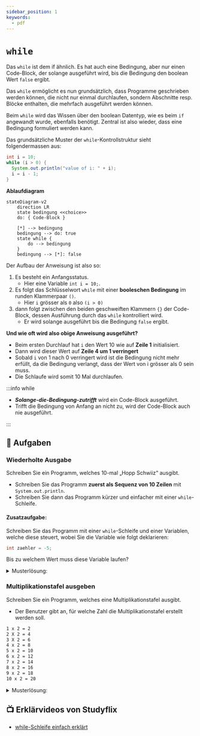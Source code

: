 ```yaml
---
sidebar_position: 1
keywords:
  - pdf
---
```


# `while`

Das `while` ist dem if ähnlich. Es hat auch eine Bedingung, aber nur einen
Code-Block, der solange ausgeführt wird, bis die Bedingung den boolean Wert
`false` ergibt.

Das `while` ermöglicht es nun grundsätzlich, dass Programme geschrieben werden
können, die nicht nur einmal durchlaufen, sondern Abschnitte resp. Blöcke
enthalten, die mehrfach ausgeführt werden können.

Beim `while` wird das Wissen über den boolean Datentyp, wie es beim `if`
angewandt wurde, ebenfalls benötigt. Zentral ist also wieder, dass eine
Bedingung formuliert werden kann.

Das grundsätzliche Muster der `while`-Kontrollstruktur sieht folgendermassen
aus:

<div class="grid"><div>

```java title="While Code-Beispiel" showLineNumbers
int i = 10;
while (i > 0) {
  System.out.println("value of i: " + i);
  i = i - 1;
}
```

</div><div>

**Ablaufdiagram**

```mermaid
stateDiagram-v2
    direction LR
    state bedingung <<choice>>
    do: { Code-Block }

    [*] --> bedingung
    bedingung --> do: true
    state while {
        do --> bedingung
    }
    bedingung --> [*]: false
```

</div></div>

Der Aufbau der Anweisung ist also so:

1. Es besteht ein Anfangsstatus.
   - Hier eine Variable `int i = 10;`.
2. Es folgt das Schlüsselwort `while` mit einer **booleschen Bedingung** im
   runden Klammerpaar `()`.
   - Hier `i` grösser als `0` also `(i > 0)`
3. dann folgt zwischen den beiden geschweiften Klammern `{}` der Code- Block,
   dessen Ausführung durch das `while` kontrolliert wird.
   - Er wird solange ausgeführt bis die Bedingung `false` ergibt.

**Und wie oft wird also obige Anweisung ausgeführt?**

- Beim ersten Durchlauf hat `i` den Wert 10 wie auf **Zeile 1** initialisiert.
- Dann wird dieser Wert auf **Zeile 4 um 1 verringert**
- Sobald `i` von 1 nach 0 verringert wird ist die Bedingung nicht mehr erfüllt,
  da die Bedingung verlangt, dass der Wert von i grösser als 0 sein muss.
- Die Schlaufe wird somit 10 Mal durchlaufen.

:::info while

- **_Solange-die-Bedingung-zutrifft_** wird ein Code-Block ausgeführt.
- Trifft die Bedingung von Anfang an nicht zu, wird der Code-Block auch nie
  ausgeführt.

:::

## :pencil: Aufgaben

### Wiederholte Ausgabe

Schreiben Sie ein Programm, welches 10-mal „Hopp Schwiiz“ ausgibt.

- Schreiben Sie das Programm **zuerst als Sequenz von 10 Zeilen** mit
  `System.out.println`.
- Schreiben Sie dann das Programm kürzer und einfacher mit einer
  `while`-Schleife.

#### Zusatzaufgabe:

Schreiben Sie das Programm mit einer `while`-Schleife und einer Variablen,
welche diese steuert, wobei Sie die Variable wie folgt deklarieren:

```java
int zaehler = -5;
```

Bis zu welchem Wert muss diese Variable laufen?

<details><summary>Musterlösung:</summary>

```java title="AASwitzerland.java"
public class AASwitzerland {

	public static void main(String[] args) {
		// 10 mal die gleiche Zeile
		System.out.println("Hopp Schwiiz");
		System.out.println("Hopp Schwiiz");
		System.out.println("Hopp Schwiiz");
		System.out.println("Hopp Schwiiz");
		System.out.println("Hopp Schwiiz");
		System.out.println("Hopp Schwiiz");
		System.out.println("Hopp Schwiiz");
		System.out.println("Hopp Schwiiz");
		System.out.println("Hopp Schwiiz");
		System.out.println("Hopp Schwiiz");

		System.out.println("---------------------------------");

		// mit einer while-Schleife
		int x = 0;
		while (x < 10) {
			System.out.println(x + " Hopp Schwiiz");
			x = x + 1;	// ein kürzere Formulierung, um die Variable um eins zu erhöhen, wäre  x++;
		}

		System.out.println("---------------------------------");

		// mit einer while-Schleife, aber wir beginnen bei -5
		int i = -5;
		while (i < 5) {
			System.out.println(i + " Hopp Schwiiz");
			i = i + 1;
		}
	}
}
```

</details>

### Multiplikationstafel ausgeben

Schreiben Sie ein Programm, welches eine Multiplikationstafel ausgibt.

- Der Benutzer gibt an, für welche Zahl die Multiplikationstafel erstellt werden
  soll.

```bash title="Folgende Ausgabe ist erwünscht, falls der Benutzer z.B. 2 eingibt:"
1 x 2 = 2
2 X 2 = 4
3 X 2 = 6
4 x 2 = 8
5 x 2 = 10
6 x 2 = 12
7 x 2 = 14
8 x 2 = 16
9 x 2 = 18
10 x 2 = 20
```

<details><summary>Musterlösung:</summary>

```java title="ABMultiplication.java"
import mytools.StdInput;

public class ABMultiplication {

	public static void main(String[] args) {
		System.out.print("Zahl fuer die Multiplikationstabelle: ");
		int number = StdInput.readInt();

		int ergebnis;
		int i = 1;
		while(i <= 10) {
			ergebnis = i * number;
			System.out.println(i + " * " + number + " = " + ergebnis);
			i = i + 1;
		}
	}

}
```

</details>

## :tv: Erklärvideos von Studyflix

- [while-Schleife einfach erklärt](https://studyflix.de/informatik/while-schleife-224)
